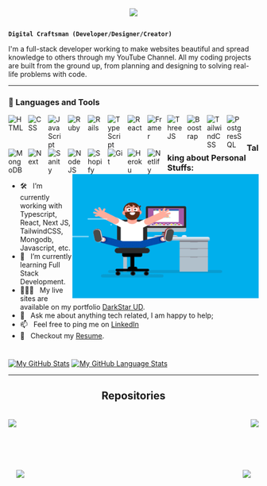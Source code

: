 

<h1 align="center">
  <a href="https://git.io/typing-svg">
    <img src="https://readme-typing-svg.herokuapp.com/?lines=Hello,+There!+👋;This+is+Eugene+Wilkins;Nice+to+meet+you!&center=true&size=30">
  </a>
</h1>

**`Digital Craftsman (Developer/Designer/Creator)`**

I'm a full-stack developer working to make websites beautiful and spread knowledge to others through my YouTube Channel. All my coding projects are built from the ground up, from planning and designing to solving real-life problems with code. 

---

### 🧰 Languages and Tools

<img align="left" alt="HTML" width="30px" style="padding-right:10px;" src="https://cdn.jsdelivr.net/gh/devicons/devicon/icons/html5/html5-plain.svg" />
<img align="left" alt="CSS" width="30px" style="padding-right:10px;" src="https://cdn.jsdelivr.net/gh/devicons/devicon/icons/css3/css3-plain.svg" />
<img align="left" alt="JavaScript" width="30px" style="padding-right:10px;" src="https://cdn.jsdelivr.net/gh/devicons/devicon/icons/javascript/javascript-plain.svg" />
<img align="left" alt="Ruby" width="30px" style="padding-right:10px;" src="https://cdn.jsdelivr.net/gh/devicons/devicon/icons/ruby/ruby-plain.svg" />
<img align="left" alt="Rails" width="30px" style="padding-right:10px;" src="https://cdn.jsdelivr.net/gh/devicons/devicon/icons/rails/rails-plain.svg" />
<img align="left" alt="TypeScript" width="30px" style="padding-right:10px;" src="https://cdn.jsdelivr.net/gh/devicons/devicon/icons/typescript/typescript-plain.svg" />
<img align="left" alt="React" width="30px" style="padding-right:10px;" src="https://cdn.jsdelivr.net/gh/devicons/devicon/icons/react/react-original.svg" />
<img align="left" alt="Framer" width="30px" style="padding-right:10px;" src="https://img.jsdelivr.com/github.com/framer.png" />
<img align="left" alt="ThreeJS" width="30px" style="padding-right:10px;" src="https://global.discourse-cdn.com/standard17/uploads/threejs/original/2X/e/e4f86d2200d2d35c30f7b1494e96b9595ebc2751.png" />
<img align="left" alt="Boostrap" width="30px" style="padding-right:10px;" src="https://img.jsdelivr.com/github.com/twbs.png" />
<img align="left" alt="TailwindCSS" width="30px" style="padding-right:10px;" src="https://img.jsdelivr.com/github.com/tailwindlabs.png" />
<img align="left" alt="PostgresSQL" width="30px" style="padding-right:10px;" src="https://www.vectorlogo.zone/logos/postgresql/postgresql-icon.svg" />
<img align="left" alt="MongoDB" width="30px" style="padding-right:10px;" src="https://img.jsdelivr.com/github.com/mongodb.png" />
<img align="left" alt="Next" width="30px" style="padding-right:10px;" src="https://img.jsdelivr.com/github.com/vercel.png" />
<img align="left" alt="Sanity" width="30px" style="padding-right:10px;" src="https://img.jsdelivr.com/github.com/sanity-io.png" />
<img align="left" alt="NodeJS" width="30px" style="padding-right:10px;" src="https://cdn.jsdelivr.net/gh/devicons/devicon/icons/nodejs/nodejs-original.svg" />
<img align="left" alt="Shopify" width="30px" style="padding-right:10px;" src="https://www.vectorlogo.zone/logos/shopify/shopify-icon.svg" />
<img align="left" alt="Git" width="30px" style="padding-right:10px;" src="https://cdn.jsdelivr.net/gh/devicons/devicon/icons/git/git-original.svg" />
<img align="left" alt="Heroku" width="30px" style="padding-right:10px;" src="https://www.vectorlogo.zone/logos/heroku/heroku-icon.svg" />
<img align="left" alt="Netlify" width="30px" style="padding-right:10px;" src="https://www.vectorlogo.zone/logos/netlify/netlify-icon.svg" />
<br />

#
<img align="right" height="250" width="375" alt="" src="https://github.com/ewilkinsiii/ewilkinsiii/blob/main/assets/coder.gif" />

### Talking about Personal Stuffs:

- 🛠 &nbsp; I’m currently working with Typescript, React, Next JS, <br /> TailwindCSS, Mongodb, Javascript, etc.
- 🚀 &nbsp; I’m currently learning Full Stack Development.
- 👨🏻‍💻 &nbsp; My live sites are available on my portfolio [DarkStar UD](https://www.darkstarud.com).
- 💬 &nbsp; Ask me about anything tech related, I am happy to help;
- 📫 &nbsp; Feel free to ping me on [LinkedIn](https://www.linkedin.com/in/eugene-wilkins-iii-188aa521/)
- 📝 &nbsp; Checkout my [Resume](https://drive.google.com/file/d/1q4UD6AtTbzDYS5WyEARwE6P8Sm9yFK1S/view?usp=sharing).

#

[![My GitHub Stats](https://github-readme-stats.vercel.app/api?username=ewilkinsiii&show_icons=true&theme=react&border_color=61dafb&border=true)]()
[![My GitHub Language Stats](https://github-readme-stats.vercel.app/api/top-langs/?username=ewilkinsiii&hide=c%23,powershell,Mathematica,Shell,Objective-C,Objective-C%2b%2b,Cuda&title_color=61dafb&text_color=ffffff&icon_color=61dafb&bg_color=20232a&langs_count=8&layout=compact&border_color=61dafb&hide_border=truet)]()

<hr>

<h2 align="center"> Repositories </h2>


<br>
<div width="100%" align="center">
 <a align="left" href="https://github.com/ewilkinsiii/wiki" title="Data Structures"><img align="left" height="115" src="https://github-readme-stats.vercel.app/api/pin/?username=ewilkinsiii&repo=wiki&theme=react&border_color=61dafb&border_radius=10"></a><a align="right" href="https://github.com/ewilkinsiii/Next.js-Developer-Portfolio" title="Data Structures"><img align="right" height="115" src="https://github-readme-stats.vercel.app/api/pin/?username=ewilkinsiii&repo=Next.js-Developer-Portfolio&theme=react&border_color=61dafb&border_radius=10"></a>
</div>
<br/><br/><br/><br/><br/><br/>

<div width="100%" align="center">
 <a align="left" href="https://github.com/ewilkinsiii/movie_critics2" title="Data Structures"><img align="left" height="115" src="https://github-readme-stats.vercel.app/api/pin/?username=ewilkinsiii&repo=movie_critics2&theme=react&border_color=61dafb&border_radius=10"></a><a align="right" href="https://github.com/ewilkinsiii/3d_product" title="3D Product"><img align="right" height="115" src="https://github-readme-stats.vercel.app/api/pin/?username=ewilkinsiii&repo=3d_product&theme=react&border_color=61dafb&border_radius=10"></a>
</div>
<br/><br/><br/><br/><br/><br/>

<!--
**ewilkinsiii/ewilkinsiii** is a ✨ _special_ ✨ repository because its `README.md` (this file) appears on your GitHub profile.

Here are some ideas to get you started:

- 🔭 I’m currently working on ...
- 🌱 I’m currently learning ...
- 👯 I’m looking to collaborate on ...
- 🤔 I’m looking for help with ...
- 💬 Ask me about ...
- 📫 How to reach me: ...
- 😄 Pronouns: ...
- ⚡ Fun fact: ...
-->
